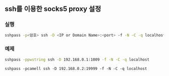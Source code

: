 ssh를 이용한 socks5 proxy 설정
-------------

### 실행

```bash
sshpass -p<암호> ssh -D <IP or Domain Name>:<port> -f -N -C -q localhost
```

### 예제
```bash
sshpass -ppwstring ssh -D 192.168.0.1:1009 -f -N -C -q localhost
```

```base
sshpass -pcamell ssh -D 192.168.0.2:19999 -f -N -C -q localhost
```